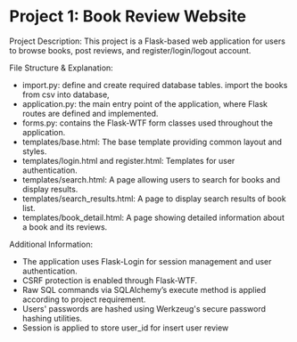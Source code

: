 # Project 1: Book Review Website 
Project Description: 
This project is a Flask-based web application for users to browse books, post reviews, and register/login/logout account. 

File Structure & Explanation:
* import.py: define and create required database tables. import the books from csv into database,
* application.py: the main entry point of the application, where Flask routes are defined and implemented.
* forms.py: contains the Flask-WTF form classes used throughout the application.
* templates/base.html: The base template providing common layout and styles.
* templates/login.html and register.html: Templates for user authentication.
* templates/search.html: A page allowing users to search for books and display results.
* templates/search_results.html: A page to display search results of book list.
* templates/book_detail.html: A page showing detailed information about a book and its reviews.

Additional Information:
* The application uses Flask-Login for session management and user authentication.
* CSRF protection is enabled through Flask-WTF.
* Raw SQL commands via SQLAlchemy’s execute method is applied according to project requirement.
* Users' passwords are hashed using Werkzeug's secure password hashing utilities.
* Session is applied to store user_id for insert user review
